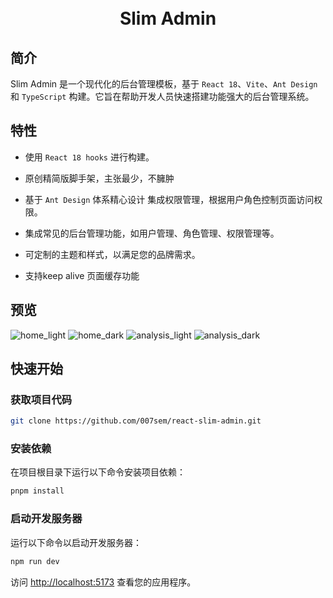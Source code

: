 <div align="center"> 
<br> 
<br>
<h1>Slim Admin 
</h1>
</div>


## 简介

Slim Admin 是一个现代化的后台管理模板，基于 `React 18`、`Vite`、`Ant Design` 和 `TypeScript` 构建。它旨在帮助开发人员快速搭建功能强大的后台管理系统。

## 特性

- 使用 `React 18 hooks` 进行构建。 

- 原创精简版脚手架，主张最少，不臃肿 
- 基于 `Ant Design` 体系精心设计 集成权限管理，根据用户角色控制页面访问权限。 
- 集成常见的后台管理功能，如用户管理、角色管理、权限管理等。 
- 可定制的主题和样式，以满足您的品牌需求。 
- 支持keep alive 页面缓存功能

## 预览

![home_light](C:\Users\Y\Desktop\slim-admin\public\home_light.png)
![home_dark](C:\Users\Y\Desktop\slim-admin\public\home_dark.png)
![analysis_light](C:\Users\Y\Desktop\slim-admin\public\analysis_light.png)
![analysis_dark](C:\Users\Y\Desktop\slim-admin\public\analysis_dark.png)



## 快速开始

### 获取项目代码

```bash
git clone https://github.com/007sem/react-slim-admin.git
```

### 安装依赖

在项目根目录下运行以下命令安装项目依赖：

```bash
pnpm install
```

### 启动开发服务器

运行以下命令以启动开发服务器：

```bash
npm run dev
```

访问 [http://localhost:5173](http://localhost:3001) 查看您的应用程序。